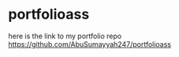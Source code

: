 # portfolioass

here is the link to my portfolio repo https://github.com/AbuSumayyah247/portfolioass

